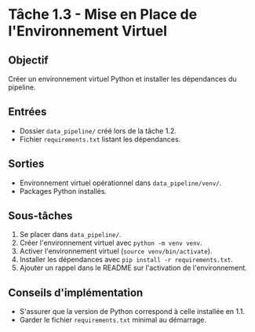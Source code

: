 # Tâche 1.3 - Mise en Place de l'Environnement Virtuel

## Objectif
Créer un environnement virtuel Python et installer les dépendances du pipeline.

## Entrées
- Dossier `data_pipeline/` créé lors de la tâche 1.2.
- Fichier `requirements.txt` listant les dépendances.

## Sorties
- Environnement virtuel opérationnel dans `data_pipeline/venv/`.
- Packages Python installés.

## Sous-tâches
1. Se placer dans `data_pipeline/`.
2. Créer l'environnement virtuel avec `python -m venv venv`.
3. Activer l'environnement virtuel (`source venv/bin/activate`).
4. Installer les dépendances avec `pip install -r requirements.txt`.
5. Ajouter un rappel dans le README sur l'activation de l'environnement.

## Conseils d'implémentation
- S'assurer que la version de Python correspond à celle installée en 1.1.
- Garder le fichier `requirements.txt` minimal au démarrage.
